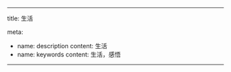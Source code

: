 ---

title: 生活

meta:
  - name: description
    content: 生活
  - name: keywords
    content: 生活，感悟

---